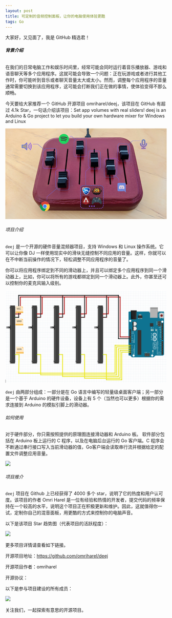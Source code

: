 ```yaml
---
layout: post
title: 可定制的音频控制面板，让你的电脑使用体验更酷
tags: Go
---
```


大家好，又见面了，我是 GitHub 精选君！

###### **背景介绍**

在我们的日常电脑工作和娱乐时间里，经常可能会同时运行着音乐播放器、游戏和语音聊天等多个应用程序。这就可能会导致一个问题：正在玩游戏或者进行其他工作时，你可能听到音乐或者聊天音量太大或太小。然而，调整每个应用程序的音量通常需要切换到该应用程序，这可能会打断我们正在做的事情，使体验变得不那么顺畅。

今天要给大家推荐一个 GitHub 开源项目 omriharel/deej，该项目在 GitHub 有超过 4.1k Star，一句话介绍该项目：Set app volumes with real sliders! deej is an Arduino & Go project to let you build your own hardware mixer for Windows and Linux

![](https://raw.githubusercontent.com/omriharel/deej/master/assets/build-3d-annotated.png)

###### 项目介绍

`deej` 是一个开源的硬件音量混频器项目，支持 Windows 和 Linux 操作系统。它可以让你像 DJ 一样使用现实中的滑块无缝控制不同应用的音量。这样，你就可以在不中断当前操作的情况下，轻松调整不同应用程序的音量了。

你可以将应用程序绑定到不同的滑动器上，并且可以绑定多个应用程序到同一个滑动器上，比如，你可以将所有的游戏都绑定到同一个滑动器上。此外，你甚至还可以控制你的麦克风输入级别。

![](https://raw.githubusercontent.com/omriharel/deej/master/assets/schematic.png)

`deej` 由两部分组成：一部分是在 Go 语言中编写的轻量级桌面客户端；另一部分是一个基于 Arduino 的硬件设备，设备上有 5 个（当然也可以更多）根据你的需求连接到 Arduino 的模拟引脚上的滑动器。

###### 如何使用

对于硬件部分，你只需按照提供的原理图连接滑动器和 Arduino 板。
软件部分包括在 Arduino 板上运行的 C 程序，以及在电脑后台运行的 Go 客户端。C 程序会不断通过串行接口写入当前滑动器的值，Go客户端会读取串行流并根据给定的配置文件调整应用音量。 

![](/Users/zhupeng/Work/git/zhupeng.github.io/images/image-20240418225837191.png)

###### 项目推介

`deej` 项目在 Github 上已经获得了 4000 多个 star，说明了它的热度和用户认可度。该项目的作者 Omri Harel 是一位有经验和热情的开发者，提交代码的频率保持在一个较高的水平，说明这个项目正在积极更新和维护。因此，这就值得你一试，定制你自己的混音面板，用更酷的方式来控制你的电脑声音。


以下是该项目 Star 趋势图（代表项目的活跃程度）：

![](https://api.star-history.com/svg?repos=omriharel/deej&type=Timeline)

更多项目详情请查看如下链接。

开源项目地址：https://github.com/omriharel/deej 

开源项目作者：omriharel

开源协议：

以下是参与项目建设的所有成员：

![](https://contrib.rocks/image?repo=omriharel/deej)

关注我们，一起探索有意思的开源项目。

